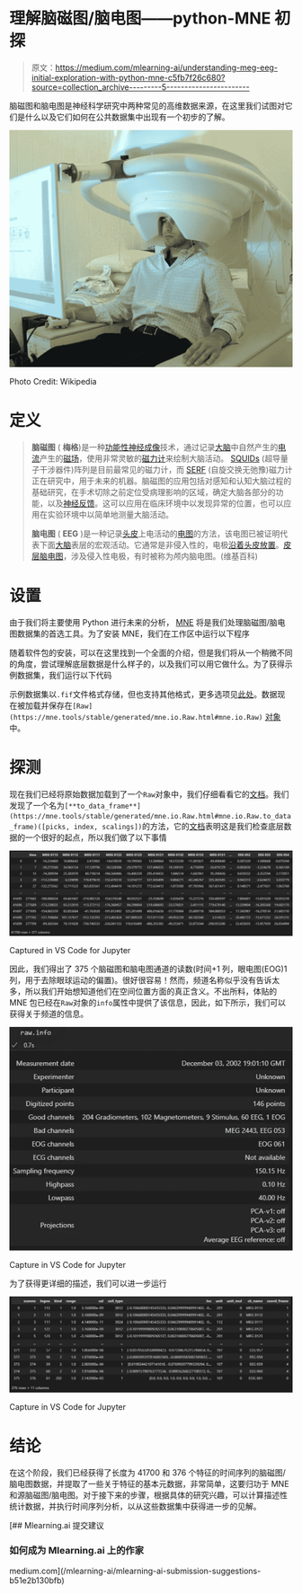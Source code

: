 # 理解脑磁图/脑电图——python-MNE 初探

> 原文：<https://medium.com/mlearning-ai/understanding-meg-eeg-initial-exploration-with-python-mne-c5fb7f26c680?source=collection_archive---------5----------------------->

脑磁图和脑电图是神经科学研究中两种常见的高维数据来源，在这里我们试图对它们是什么以及它们如何在公共数据集中出现有一个初步的了解。

![](img/e892dadcc0d58e08908070528bf83b21.png)

Photo Credit: Wikipedia

# 定义

> **脑磁图** ( **梅格**)是一种[功能性神经成像](https://en.wikipedia.org/wiki/Functional_neuroimaging)技术，通过记录[大脑](https://en.wikipedia.org/wiki/Human_brain)中自然产生的[电流](https://en.wikipedia.org/wiki/Electric_current)产生的[磁场](https://en.wikipedia.org/wiki/Magnetic_field)，使用非常灵敏的[磁力计](https://en.wikipedia.org/wiki/Magnetometer)来绘制大脑活动。 [SQUIDs](https://en.wikipedia.org/wiki/SQUID) (超导量子干涉器件)阵列是目前最常见的磁力计，而 [SERF](https://en.wikipedia.org/wiki/SERF) (自旋交换无弛豫)磁力计正在研究中，用于未来的机器。脑磁图的应用包括对感知和认知大脑过程的基础研究，在手术切除之前定位受病理影响的区域，确定大脑各部分的功能，以及[神经反馈](https://en.wikipedia.org/wiki/Neurofeedback)。这可以应用在临床环境中以发现异常的位置，也可以应用在实验环境中以简单地测量大脑活动。
> 
> **脑电图** ( **EEG** )是一种记录[头皮](https://en.wikipedia.org/wiki/Scalp)上电活动的[电图](https://en.wikipedia.org/wiki/Electrogram)的方法，该电图已被证明代表下面[大脑](https://en.wikipedia.org/wiki/Brain)表层的宏观活动。它通常是非侵入性的，电极[沿着头皮](https://en.wikipedia.org/wiki/Electrode)[放置](https://en.wikipedia.org/wiki/Scalp)。[皮层脑电图](https://en.wikipedia.org/wiki/Electrocorticography)，涉及侵入性电极，有时被称为颅内脑电图。(维基百科)

# 设置

由于我们将主要使用 Python 进行未来的分析， [MNE](https://mne.tools/stable/index.html) 将是我们处理脑磁图/脑电图数据集的首选工具。为了安装 MNE，我们在工作区中运行以下程序

随着软件包的安装，可以在这里找到一个全面的介绍，但是我们将从一个稍微不同的角度，尝试理解底层数据是什么样子的，以及我们可以用它做什么。为了获得示例数据集，我们运行以下代码

示例数据集以`.fif`文件格式存储，但也支持其他格式，更多选项见[此处](https://mne.tools/stable/overview/implementation.html#data-formats)。数据现在被加载并保存在`[Raw](https://mne.tools/stable/generated/mne.io.Raw.html#mne.io.Raw)` [对象](https://mne.tools/stable/generated/mne.io.Raw.html#mne.io.Raw)中。

# 探测

现在我们已经将原始数据加载到了一个`Raw`对象中，我们仔细看看它的[文档](https://mne.tools/stable/generated/mne.io.Raw.html#mne.io.Raw)。我们发现了一个名为`[**to_data_frame**](https://mne.tools/stable/generated/mne.io.Raw.html#mne.io.Raw.to_data_frame)([picks, index, scalings])`的方法，它的[文档](https://mne.tools/stable/generated/mne.io.Raw.html#mne.io.Raw.to_data_frame)表明这是我们检查底层数据的一个很好的起点，所以我们做了以下事情

![](img/7838c64dfb0a2464856a09abf46b3a16.png)

Captured in VS Code for Jupyter

因此，我们得出了 375 个脑磁图和脑电图通道的读数(时间+1 列，眼电图(EOG)1 列，用于去除眼球运动的偏置)。很好很容易！然而，频道名称似乎没有告诉太多，所以我们开始想知道他们在空间位置方面的真正含义。不出所料，体贴的 MNE 包已经在`Raw`对象的`info`属性中提供了该信息，因此，如下所示，我们可以获得关于频道的信息。

![](img/85b06517394ffe197836dc32361e2d8e.png)

Capture in VS Code for Jupyter

为了获得更详细的描述，我们可以进一步运行

![](img/15d0a566484e0981d3f57f47bdbdc2c7.png)

Capture in VS Code for Jupyter

# 结论

在这个阶段，我们已经获得了长度为 41700 和 376 个特征的时间序列的脑磁图/脑电图数据，并提取了一些关于特征的基本元数据，非常简单，这要归功于 MNE 和源脑磁图/脑电图。对于接下来的步骤，根据具体的研究兴趣，可以计算描述性统计数据，并执行时间序列分析，以从这些数据集中获得进一步的见解。

[](/mlearning-ai/mlearning-ai-submission-suggestions-b51e2b130bfb) [## Mlearning.ai 提交建议

### 如何成为 Mlearning.ai 上的作家

medium.com](/mlearning-ai/mlearning-ai-submission-suggestions-b51e2b130bfb)